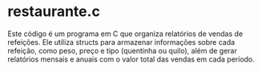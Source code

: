 # restaurante.c
Este código é um programa em C que organiza relatórios de vendas de refeições. Ele utiliza structs para armazenar informações sobre cada refeição, como peso, preço e tipo (quentinha ou quilo), além de gerar relatórios mensais e anuais com o valor total das vendas em cada período.

